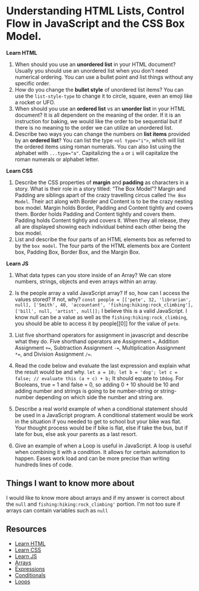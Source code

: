# Understanding HTML Lists, Control Flow in JavaScript and the CSS Box Model. 

**Learn HTML**

1. When should you use an **unordered list** in your HTML document?
  Usually you should use an unordered list when you don't need numerical ordering. You can use a bullet point and list things without any specific order.
2. How do you change the **bullet style** of unordered list items?
  You can use the `list-style-type` to change it to circle, square, even an emoji like a rocket or UFO. 
3. When should you use an **ordered list** vs an **unorder list** in your HTML document?
  It is all dependent on the meaning of the order. If it is an instruction for baking, we would like the order to be sequential but if there is no meaning to the order we can utilize an unordered list. 
4. Describe two ways you can change the numbers on **list items** provided by an **ordered list**?
  You can list the type `<ol type="i">`, which will list the ordered items using roman numerals. You can also list using the alphabet with `...type="a"`. Capitalizing the `a` or `i` will capitalize the roman numerals or alphabet letter.

**Learn CSS**

1. Describe the CSS properties of **margin** and **padding** as characters in a story. What is their role in a story titled: “The Box Model”?
  Margin and Padding are siblings apart of the crazy travelling circus called `The Box Model`. Their act along with Border and Content is to be the crazy nesting box model. Margin holds Border, Padding and Content tightly and covers them. Border holds Padding and Content tightly and covers them. Padding holds Content tightly and covers it. When they all release, they all are displayed showing each individual behind each other being the box model. 
2. List and describe the four parts of an HTML elements box as referred to by the `box model`.
  The four parts of the HTML elements box are Content box, Padding Box, Border Box, and the Margin Box.

**Learn JS**

1. What data types can you store inside of an Array?
  We can store numbers, strings, objects and even arrays within an array.
2. Is the people array a valid JavaScript array? If so, how can I access the values stored? If not, why?
 `const people = [['pete', 32, 'librarian', null], ['Smith', 40, 'accountant', 'fishing:hiking:rock_climbing'], ['bill', null, 'artist', null]];`
  I believe this is a valid JavaScript. I know null can be a value as well as the `fishing:hiking:rock_climbing`, you should be able to access it by people[[0]] for the value of `pete`.
3. List five shorthand operators for assignment in javascript and describe what they do.
  Five shorthand operators are Assignment `=`, Addition Assignment `+=`, Subtraction Assignment `-=`, Multiplication Assignment `*=`, and Division Assignment `/=`.
4. Read the code below and evaluate the last expression and explain what the result would be and why.
 `let a = 10;
 let b = 'dog';
 let c = false;
 // evaluate this
 (a + c) + b;`
  It should equate to `10dog`. For Booleans, true = 1 and false = 0, so adding 0 + 10 should be 10 and adding number and strings is going to be number-string or string-number depending on which side the number and string are. 

5. Describe a real world example of when a conditional statement should be used in a JavaScript program.
  A conditional statement would be work in the situation if you needed to get to school but your bike was flat. Your thought process would be if bike is flat, else if take the bus, but if late for bus, else ask your parents as a last resort.
6. Give an example of when a Loop is useful in JavaScript.
  A loop is useful when combining it with a condition. It allows for certain automation to happen. Eases work load and can be more precise than writing hundreds lines of code.
  
## Things I want to know more about
I would like to know more about arrays and if my answer is correct about the `null` and `fishing:hiking:rock_climbing'` portion. I'm not too sure if arrays can contain variables such as `null`


## Resources
- [Learn HTML](https://developer.mozilla.org/en-US/docs/Web/HTML)
- [Learn CSS](https://developer.mozilla.org/en-US/docs/Learn/CSS)
- [Learn JS](https://developer.mozilla.org/en-US/docs/Learn/JavaScript)
- [Arrays](https://developer.mozilla.org/en-US/docs/Learn/JavaScript/First_steps/Arrays)
- [Expressions](https://developer.mozilla.org/en-US/docs/Web/JavaScript/Guide/Expressions_and_Operators)
- [Conditionals](https://developer.mozilla.org/en-US/docs/Learn/JavaScript/Building_blocks/conditionals)
- [Loops](https://developer.mozilla.org/en-US/docs/Learn/JavaScript/Building_blocks/Looping_code)
